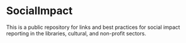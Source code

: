 # SocialImpact
This is a public repository for links and best practices for social impact reporting in the libraries, cultural, and non-profit sectors.
